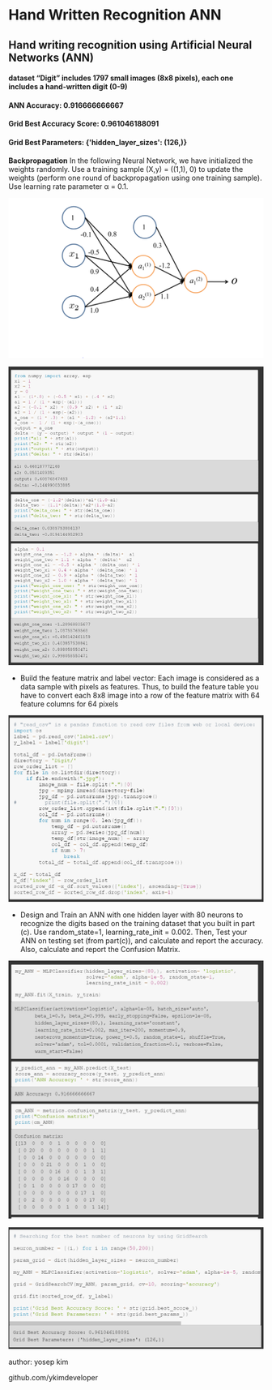 # Hand Written Recognition ANN
## Hand writing recognition using Artificial Neural Networks (ANN)
#### dataset “Digit” includes 1797 small images (8x8 pixels), each one includes a hand-written digit (0-9)
#### ANN Accuracy: 0.916666666667
#### Grid Best Accuracy Score: 0.961046188091
#### Grid Best Parameters: {'hidden_layer_sizes': (126,)}


<b>Backpropagation</b> In the following Neural Network, we have initialized the weights randomly. Use a training sample (X,y) = ((1,1), 0) to update the weights (perform one round of backpropagation using one training sample). Use learning rate parameter α = 0.1. 
<!-- ![Screenshot](blob/Capture.png)
![Screenshot](blob/Backpropagation.png) -->


![Screenshot](https://github.com/cowboyuniverse/handwrittenRecognitionANN/blob/master/blob/Capture.PNG)

![Screenshot](https://github.com/cowboyuniverse/handwrittenRecognitionANN/blob/master/blob/backpropagation.PNG)



- Build the feature matrix and label vector: Each image is considered as a data sample with pixels as features. Thus, to build the feature table you have to convert each 8x8 image into a row of the feature matrix with 64 feature columns for 64 pixels

<!-- ![Screenshot](blob/Capture2.png) -->

![Screenshot](https://github.com/cowboyuniverse/handwrittenRecognitionANN/blob/master/blob/Capture2.PNG)

-  Design and Train an ANN with one hidden layer with 80 neurons to recognize the digits based on the training dataset that you built in part (c). Use random_state=1, learning_rate_init = 0.002. Then, Test your ANN on testing set (from part(c)), and calculate and report the accuracy. Also, calculate and report the Confusion Matrix.

<!-- ![Screenshot](blob/Capture3.png) -->

![Screenshot](https://github.com/cowboyuniverse/handwrittenRecognitionANN/blob/master/blob/Capture3.PNG)

<!-- ![Screenshot](blob/Capture4.png) -->

![Screenshot](https://github.com/cowboyuniverse/handwrittenRecognitionANN/blob/master/blob/Capture4.PNG)


author: yosep kim

github.com/ykimdeveloper


<!-- ![Screenshot](https://github.com/cowboyuniverse/cancerPrediction/blob/master/blob/Capture.PNG) -->

<!-- ![Screenshot](Capture.png) -->
<!-- ![Alt TEXT](blob/Capture.png?raw=true "Title")
![Image description](blob/Capture.png)
![myimage-alt-tag](blob/Capture.png)
![Alt TEXT](Capture.png?raw=true "Title")
![Image description](Capture.png)
![myimage-alt-tag](Capture.png) -->
